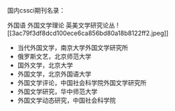 国内cssci期刊名录：

外国语
外国文学理论
英美文学研究论丛
![[3ac79f3df8dcd100ece6ca856bd80a18b8122ff2.jpeg]]

- 当代外国文学，南京大学外国文学研究所
- 俄罗斯文艺，北京师范大学
- 国外文学，北京大学
- 外国文学，北京外国语大学
- 外国文学评论，中国社会科学院外国文学研究所
- 外国文学研究，华中师范大学
- 外国文学动态研究，中国社会科学院